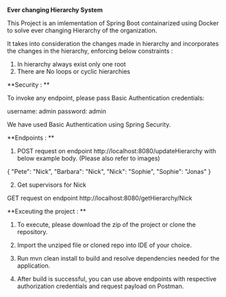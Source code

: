 **Ever changing Hierarchy System**

This Project is an imlementation of Spring Boot containarized using Docker to solve ever changing Hierarchy of the organization. 

It takes into consideration the changes made in hierarchy and incorporates the changes in the hierarchy, enforcing below constraints :

1. In hierarchy always exist only one root
2. There are No loops or cyclic hierarchies




**Security : **

To invoke any endpoint, please pass Basic Authentication credentials:

username: admin
password: admin

We have used Basic Authentication using Spring Security.




**Endpoints : **

1. POST request on endpoint http://localhost:8080/updateHierarchy with below example body. (Please also refer to images)

{
    "Pete": "Nick",
    "Barbara": "Nick",
    "Nick": "Sophie",
    "Sophie": "Jonas"
}


2. Get supervisors for Nick


GET request on endpoint http://localhost:8080/getHierarchy/Nick


**Exceuting the project : **

1. To execute, please download the zip of the project or clone the repository.

2. Import the unziped file or cloned repo into IDE of your choice.

3. Run mvn clean install to build and resolve dependencies needed for the application.

4. After build is successful, you can use above endpoints with respective authorization credentials and request payload on Postman.




